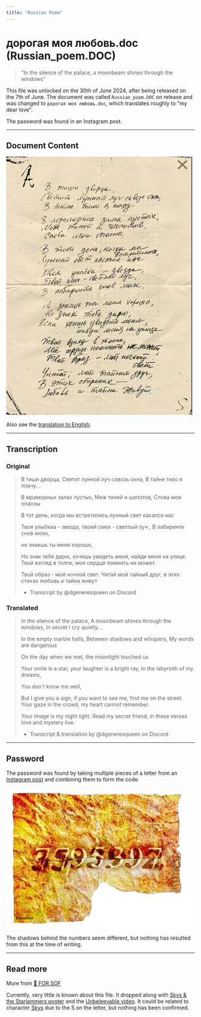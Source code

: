 ```yaml
---
title: "Russian Poem"
---
```

# дорогая моя любовь.doc (Russian_poem.DOC)

> "In the silence of the palace,
> a moonbeam shines through the windows"

This file was unlocked on the 30th of June 2024, after being released 
on the 7th of June.
The document was called `Russian_poem.DOC` on release and was changed to
`дорогая моя любовь.doc`, which translates roughly to "my dear love".

The password was found in an Instagram post.

***

## Document Content

![The Russian Poem letter](../../Resources/files/russian_poem/russian_poem.png)

Also see the [translation to English](#translated).

***

## Transcription

### Original

> В тиши дворца, Светит лунной луч сквозь окна, В тайне тихо я плачу...
> 
> В мраморных залах пустых, Меж теней и шепотов, Слова мои опасны
>
> В тот день, когда мы встретились лунный свет касался нас
>
> Твоя улыбкаа - звезда, твоей смех - светлый луч , В лабиринте снов моих,
>
> не знаешь ты меня хорошо,
>
> Но знак тебе дарю, хочешь увидеть меня, найди меня на улице.  Твой взгляд в толпе, мое сердце помнить не может.
>
> Твой образ - мой ночной свет. Читай мой тайный друг, в этих стихах любовь и тайна живут
> 
> - Transcript by @dgeneresqueen on Discord

### Translated

> In the silence of the palace,
> A moonbeam shines through the windows,
> In secret I cry quietly...
>
> In the empty marble halls,
> Between shadows and whispers,
> My words are dangerous
>
> On the day when we met,
> the moonlight touched us
>
> Your smile is a star, your laughter is a bright ray,
> In the labyrinth of my dreams,
>
> You don't know me well,
>
> But I give you a sign, if you want to see me, find me on the street.
> Your gaze in the crowd, my heart cannot remember.
>
> Your image is my night light.
> Read my secret friend, in these verses love and mystery live.
> 
> - Transcript & translation by @dgeneresqueen on Discord

***

## Password

The password was found by taking multiple pieces of a letter from an 
[Instagram post](https://www.instagram.com/p/C-DhcBaC4NP/) and combining them to form the code.

![Re-constructed password letter](../../Resources/files/russian_poem/clue.png)

The shadows behind the numbers seem different, but nothing has resulted from this at the time of writing.

***

## Read more

More from [📁 FOR SOF](./for-sof)

Currently, very little is known about this file. It dropped along with 
[Skys & the Starjammers poster](skystarjammers) and the [Unbeleevable video](unbeleevable). 
It could be related to character [Skys](../characters/skys) due to the S on the 
letter, but nothing has been confirmed.

